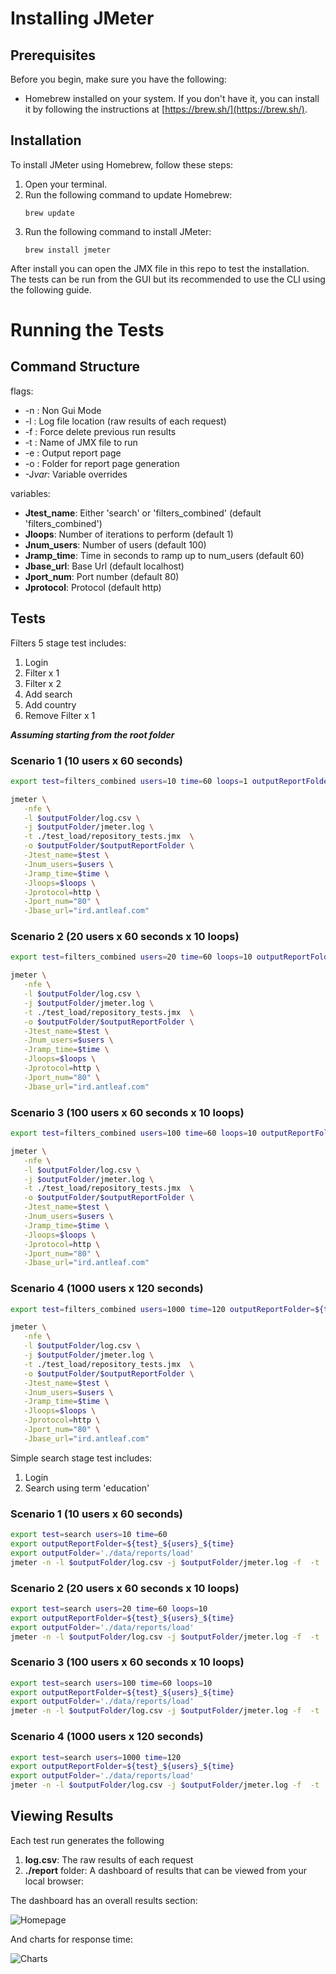 # Installing JMeter

## Prerequisites

Before you begin, make sure you have the following:

- Homebrew installed on your system. If you don't have it, you can install it by following the instructions at [https://brew.sh/](https://brew.sh/).

## Installation

To install JMeter using Homebrew, follow these steps:

1. Open your terminal.
2. Run the following command to update Homebrew:
   ```
   brew update
   ```
3. Run the following command to install JMeter:
   ```
   brew install jmeter
   ```

After install you can open the JMX file in this repo to test the installation. The tests can be run from the GUI but its recommended to use the CLI using the following guide.

# Running the Tests

## Command Structure

flags:

- -n : Non Gui Mode
- -l : Log file location (raw results of each request)
- -f : Force delete previous run results
- -t : Name of JMX file to run
- -e : Output report page
- -o : Folder for report page generation
- -J*var*: Variable overrides

variables:

- **Jtest_name**: Either 'search' or 'filters_combined' (default 'filters_combined')
- **Jloops**: Number of iterations to perform (default 1)
- **Jnum_users**: Number of users (default 100)
- **Jramp_time**: Time in seconds to ramp up to num_users (default 60)
- **Jbase_url**: Base Url (default localhost)
- **Jport_num**: Port number (default 80)
- **Jprotocol**: Protocol (default http)

## Tests

Filters 5 stage test includes:

1. Login
2. Filter x 1
3. Filter x 2
4. Add search
5. Add country
6. Remove Filter x 1

_**Assuming starting from the root folder**_

### Scenario 1 (10 users x 60 seconds)

```bash
export test=filters_combined users=10 time=60 loops=1 outputReportFolder=${test}_${users}_${time} outputFolder='./data/reports/load'

jmeter \
   -nfe \
   -l $outputFolder/log.csv \
   -j $outputFolder/jmeter.log \
   -t ./test_load/repository_tests.jmx  \
   -o $outputFolder/$outputReportFolder \
   -Jtest_name=$test \
   -Jnum_users=$users \
   -Jramp_time=$time \
   -Jloops=$loops \
   -Jprotocol=http \
   -Jport_num="80" \
   -Jbase_url="ird.antleaf.com"
```


### Scenario 2 (20 users x 60 seconds x 10 loops)

```bash
export test=filters_combined users=20 time=60 loops=10 outputReportFolder=${test}_${users}_${time} outputFolder='./data/reports/load'

jmeter \
   -nfe \
   -l $outputFolder/log.csv \
   -j $outputFolder/jmeter.log \
   -t ./test_load/repository_tests.jmx  \
   -o $outputFolder/$outputReportFolder \
   -Jtest_name=$test \
   -Jnum_users=$users \
   -Jramp_time=$time \
   -Jloops=$loops \
   -Jprotocol=http \
   -Jport_num="80" \
   -Jbase_url="ird.antleaf.com"
```

### Scenario 3 (100 users x 60 seconds x 10 loops)

```bash
export test=filters_combined users=100 time=60 loops=10 outputReportFolder=${test}_${users}_${time} outputFolder='./data/reports/load'

jmeter \
   -nfe \
   -l $outputFolder/log.csv \
   -j $outputFolder/jmeter.log \
   -t ./test_load/repository_tests.jmx  \
   -o $outputFolder/$outputReportFolder \
   -Jtest_name=$test \
   -Jnum_users=$users \
   -Jramp_time=$time \
   -Jloops=$loops \
   -Jprotocol=http \
   -Jport_num="80" \
   -Jbase_url="ird.antleaf.com"
```

### Scenario 4 (1000 users x 120 seconds)

```bash
export test=filters_combined users=1000 time=120 outputReportFolder=${test}_${users}_${time} outputFolder='./data/reports/load'

jmeter \
   -nfe \
   -l $outputFolder/log.csv \
   -j $outputFolder/jmeter.log \
   -t ./test_load/repository_tests.jmx  \
   -o $outputFolder/$outputReportFolder \
   -Jtest_name=$test \
   -Jnum_users=$users \
   -Jramp_time=$time \
   -Jloops=$loops \
   -Jprotocol=http \
   -Jport_num="80" \
   -Jbase_url="ird.antleaf.com"
```

Simple search stage test includes:

1. Login
2. Search using term 'education'

### Scenario 1 (10 users x 60 seconds)

```bash
export test=search users=10 time=60
export outputReportFolder=${test}_${users}_${time}
export outputFolder='./data/reports/load'
jmeter -n -l $outputFolder/log.csv -j $outputFolder/jmeter.log -f  -t ./test_load/repository_tests.jmx  -e -o $outputFolder/$outputReportFolder -Jtest_name=$test -Jnum_users=$users -Jramp_time=$time -Jport_num=**ENTER_PORT** -Jbase_url=**BASE_URL** -Jloops=$loops -Jprotocol=https
```

### Scenario 2 (20 users x 60 seconds x 10 loops)

```bash
export test=search users=20 time=60 loops=10
export outputReportFolder=${test}_${users}_${time}
export outputFolder='./data/reports/load'
jmeter -n -l $outputFolder/log.csv -j $outputFolder/jmeter.log -f  -t ./test_load/repository_tests.jmx  -e -o $outputFolder/$outputReportFolder -Jtest_name=$test -Jnum_users=$users -Jramp_time=$time -Jport_num=**ENTER_PORT** -Jbase_url=**BASE_URL** -Jloops=$loops -Jprotocol=https
```

### Scenario 3 (100 users x 60 seconds x 10 loops)

```bash
export test=search users=100 time=60 loops=10
export outputReportFolder=${test}_${users}_${time}
export outputFolder='./data/reports/load'
jmeter -n -l $outputFolder/log.csv -j $outputFolder/jmeter.log -f  -t ./test_load/repository_tests.jmx  -e -o $outputFolder/$outputReportFolder -Jtest_name=$test -Jnum_users=$users -Jramp_time=$time -Jport_num=**ENTER_PORT** -Jbase_url=**BASE_URL** -Jloops=$loops -Jprotocol=https
```

### Scenario 4 (1000 users x 120 seconds)

```bash
export test=search users=1000 time=120
export outputReportFolder=${test}_${users}_${time}
export outputFolder='./data/reports/load'
jmeter -n -l $outputFolder/log.csv -j $outputFolder/jmeter.log -f  -t ./test_load/repository_tests.jmx  -e -o $outputFolder/$outputReportFolder -Jtest_name=$test -Jnum_users=$users -Jramp_time=$time -Jport_num=**ENTER_PORT** -Jbase_url=**BASE_URL** -Jloops=$loops -Jprotocol=https
```

## Viewing Results

Each test run generates the following

1. **log.csv**: The raw results of each request
2. **./report** folder: A dashboard of results that can be viewed from your local browser:

The dashboard has an overall results section:

![Homepage](./example_images/overview.png)

And charts for response time:

![Charts](./example_images/graphs.png)
